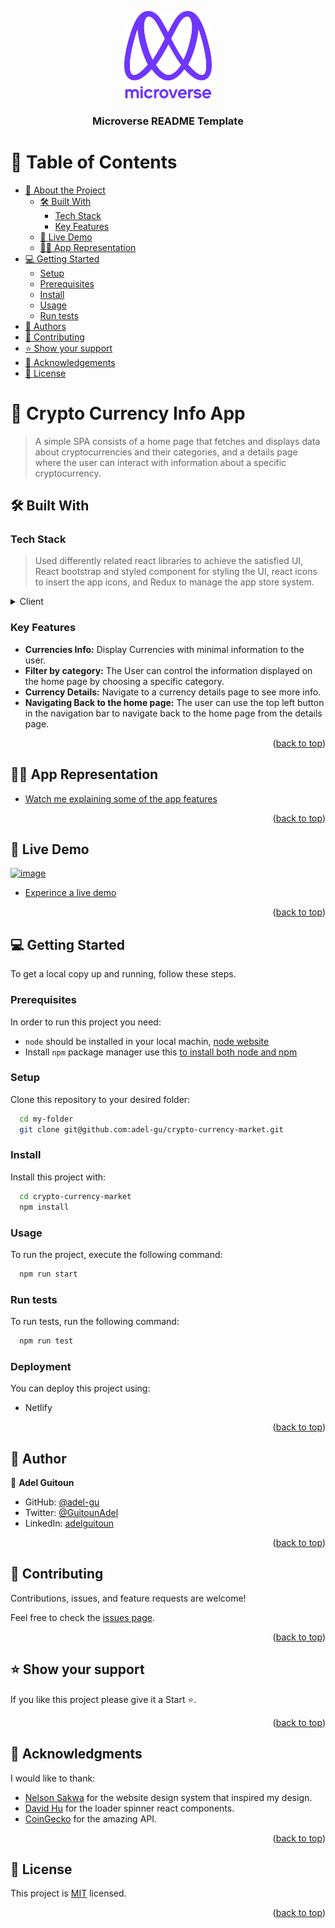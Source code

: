 <a name="readme-top"></a>
<div align="center">

  <img src="murple_logo.png" alt="logo" width="140"  height="auto" />
  <br/>

  <h3><b>Microverse README Template</b></h3>

</div>

<!-- TABLE OF CONTENTS -->

# 📗 Table of Contents

- [📖 About the Project](#about-project)
  - [🛠 Built With](#built-with)
    - [Tech Stack](#tech-stack)
    - [Key Features](#key-features)
  - [🚀 Live Demo](#live-demo)
  - [🐱‍👤 App Representation](#app-record)
- [💻 Getting Started](#getting-started)
  - [Setup](#setup)
  - [Prerequisites](#prerequisites)
  - [Install](#install)
  - [Usage](#usage)
  - [Run tests](#run-tests)
- [👥 Authors](#authors)
- [🤝 Contributing](#contributing)
- [⭐️ Show your support](#support)
- [🙏 Acknowledgements](#acknowledgements)
- [📝 License](#license)

<!-- PROJECT DESCRIPTION -->

# 📖 Crypto Currency Info App <a name="about-project"></a>

> A simple SPA consists of a home page that fetches and displays data about cryptocurrencies and their categories, and a details page where the user can interact with information about a specific cryptocurrency.

## 🛠 Built With <a name="built-with"></a>

### Tech Stack <a name="tech-stack"></a>

> Used differently related react libraries to achieve the satisfied UI, React bootstrap and styled component for styling the UI, react icons to insert the app icons, and Redux to manage the app store system.

<details>
  <summary>Client</summary>
  <ul>
    <li><a href="https://reactjs.org/">React.js</a></li>
    <li><a href="https://redux.js.org/">Redux and Redux Toolkit</a></li>
    <li><a href="https://react-bootstrap.github.io/">React Bootstrap</a></li>
    <li><a href="https://react-icons.github.io/react-icons/">React Icons</a></li>
    <li><a href="https://styled-components.com/">Styled Components</a></li>
  </ul>
</details>

<!-- Features -->

### Key Features <a name="key-features"></a>

- **Currencies Info:** Display Currencies with minimal information to the user.
- **Filter by category:** The User can control the information displayed on the home page by choosing a specific category.
- **Currency Details:** Navigate to a currency details page to see more info.
- **Navigating Back to the home page:** The user can use the top left button in the navigation bar to navigate back to the home page from the details page.

<p align="right">(<a href="#readme-top">back to top</a>)</p>

<!-- LIVE DEMO -->

## 🐱‍👤 App Representation <a name="app-record"></a>

- [Watch me explaining some of the app features](https://www.loom.com/share/5ec0bb265c144520bef078587afb36fb)

<p align="right">(<a href="#readme-top">back to top</a>)</p>

<!-- LIVE DEMO -->

## 🚀 Live Demo <a name="live-demo"></a>

[![image](https://user-images.githubusercontent.com/68030297/204081145-295856bf-e866-415f-b2d7-42a6501ee0d3.png)](https://crypto-currency-info-app.netlify.app/)

- [Experince a live demo](https://crypto-currency-info-app.netlify.app/)

<p align="right">(<a href="#readme-top">back to top</a>)</p>

<!-- GETTING STARTED -->

## 💻 Getting Started <a name="getting-started"></a>
To get a local copy up and running, follow these steps.

### Prerequisites

In order to run this project you need:

- `node` should be installed in your local machin, [node website](https://nodejs.org/en/download/)
- Install `npm` package manager use this [to install both node and npm](https://docs.npmjs.com/downloading-and-installing-node-js-and-npm)

### Setup

Clone this repository to your desired folder:

```sh
  cd my-folder
  git clone git@github.com:adel-gu/crypto-currency-market.git
```

### Install

Install this project with:

```sh
  cd crypto-currency-market
  npm install
```

### Usage

To run the project, execute the following command:

```sh
  npm run start
```

### Run tests

To run tests, run the following command:

```sh
  npm run test
```

### Deployment

You can deploy this project using:

- Netlify

<p align="right">(<a href="#readme-top">back to top</a>)</p>

<!-- AUTHORS -->

## 👥 Author <a name="authors"></a>

👤 **Adel Guitoun**
- GitHub: [@adel-gu](https://github.com/adel-gu)
- Twitter: [@GuitounAdel](https://twitter.com/@GuitounAdel)
- LinkedIn: [adelguitoun](https://linkedin.com/in/adelguitoun)

<p align="right">(<a href="#readme-top">back to top</a>)</p>

<!-- CONTRIBUTING -->

## 🤝 Contributing <a name="contributing"></a>

Contributions, issues, and feature requests are welcome!

Feel free to check the [issues page](../../issues/).

<p align="right">(<a href="#readme-top">back to top</a>)</p>

<!-- SUPPORT -->

## ⭐️ Show your support <a name="support"></a>

If you like this project please give it a Start ⭐️.

<p align="right">(<a href="#readme-top">back to top</a>)</p>

<!-- ACKNOWLEDGEMENTS -->

## 🙏 Acknowledgments <a name="acknowledgements"></a>

I would like to thank:
- [Nelson Sakwa](https://www.behance.net/sakwadesignstudio) for the website design system that inspired my design.
- [David Hu](https://www.davidhu.io/) for the loader spinner react components.
- [CoinGecko](https://www.coingecko.com/en/api/documentation) for the amazing API.

<p align="right">(<a href="#readme-top">back to top</a>)</p>

<!-- LICENSE -->

## 📝 License <a name="license"></a>

This project is [MIT](./License) licensed.

<p align="right">(<a href="#readme-top">back to top</a>)</p>
